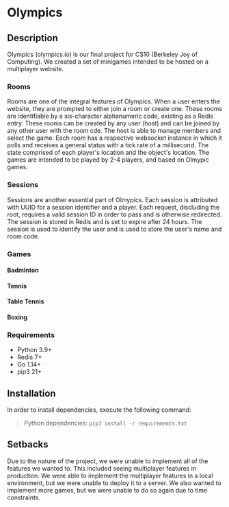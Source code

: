 # Olympics

## Description

Olympics (olympics.io) is our final project for CS10 (Berkeley Joy of Computing). We created a set of minigames intended to be hosted on a multiplayer website.

### Rooms

Rooms are one of the integral features of Olympics. When a user enters the website, they are prompted to either join a room or create one. These rooms are identifiable by a six-character alphanumeric code, existing as a Redis entry. These rooms can be created by any user (host) and can be joined by any other user with the room cde. The host is able to manage members and select the game. Each room has a respective websocket instance in which it polls and receives a general status with a tick rate of a millisecond. The state comprised of each player's location and the object's location. The games are intended to be played by 2-4 players, and based on Olmypic games.

### Sessions

Sessions are another essential part of Olmypics. Each session is attributed with UUID for a session identifier and a player. Each request, discluding the root, requires a valid session ID in order to pass and is otherwise redirected. The session is stored in Redis and is set to expire after 24 hours. The session is used to identify the user and is used to store the user's name and room code.

### Games

#### Badminton

#### Tennis

#### Table Tennis

#### Boxing

### Requirements

- Python 3.9+
- Redis 7+
- Go 1.14+
- pip3 21+

## Installation

In order to install dependencies, execute the following command:

> Python dependencies: `pip3 install -r requirements.txt`

## Setbacks

Due to the nature of the project, we were unable to implement all of the features we wanted to. This included seeing multiplayer features in production. We were able to implement the multiplayer features in a local environment, but we were unable to deploy it to a server. We also wanted to implement more games, but we were unable to do so again due to time constraints.
